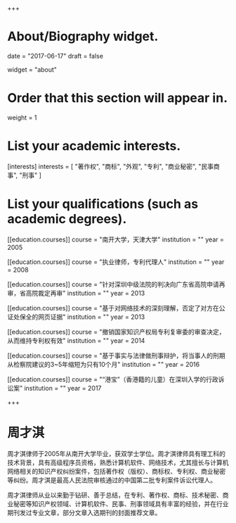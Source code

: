 +++
# About/Biography widget.

date = "2017-06-17"
draft = false

widget = "about"

# Order that this section will appear in.
weight = 1

# List your academic interests.
[interests]
  interests = [
    "著作权",
    "商标",
    "外观",
    "专利",
    "商业秘密",
    "民事商事",
    "刑事"
  ]

# List your qualifications (such as academic degrees).
[[education.courses]]
  course = "南开大学，天津大学"
  institution = ""
  year = 2005

[[education.courses]]
  course = "执业律师，专利代理人"
  institution = ""
  year = 2008

[[education.courses]]
  course = "针对深圳中级法院的判决向广东省高院申请再审，省高院裁定再审"
  institution = ""
  year = 2013
 
[[education.courses]]
  course = "基于对网络技术的深刻理解，否定了对方在公证处保全的网页证据"
  institution = ""
  year = 2013
  
[[education.courses]]
  course = "撤销国家知识产权局专利复审委的审查决定，从而维持专利权有效"
  institution = ""
  year = 2014
  
[[education.courses]]
  course = "基于事实与法律做刑事辩护，将当事人的刑期从检察院建议的3~5年缩短为只有10个月"
  institution = ""
  year = 2016
  
[[education.courses]]
  course = "“港宝”（香港籍的儿童）在深圳入学的行政诉讼案"
  institution = ""
  year = 2017
 
+++

# 周才淇

周才淇律师于2005年从南开大学毕业，获双学士学位。周才淇律师具有理工科的技术背景，具有高级程序员资格，熟悉计算机软件、网络技术，尤其擅长与计算机网络相关的知识产权纠纷案件，包括著作权（版权）、商标权、专利权、商业秘密等纠纷。周才淇是最高人民法院审核通过的中国第二批专利案件诉讼代理人。

周才淇律师从业以来勤于钻研、善于总结，在专利、著作权、商标、技术秘密、商业秘密等知识产权领域、计算机软件、民事、刑事领域具有丰富的经验，并在行业期刊发过专业文章，部分文章入选期刊的封面推荐文章。
